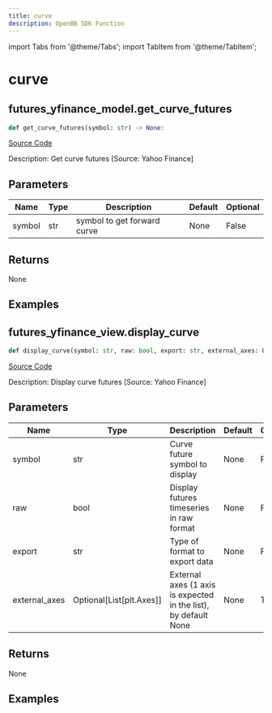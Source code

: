 ```yaml
---
title: curve
description: OpenBB SDK Function
---
```


import Tabs from '@theme/Tabs';
import TabItem from '@theme/TabItem';

# curve

<Tabs>
<TabItem value="model" label="Model" default>

## futures_yfinance_model.get_curve_futures

```python title='openbb_terminal/futures/yfinance_model.py'
def get_curve_futures(symbol: str) -> None:
```
[Source Code](https://github.com/OpenBB-finance/OpenBBTerminal/tree/main/openbb_terminal/futures/yfinance_model.py#L118)

Description: Get curve futures [Source: Yahoo Finance]

## Parameters

| Name | Type | Description | Default | Optional |
| ---- | ---- | ----------- | ------- | -------- |
| symbol | str | symbol to get forward curve | None | False |

## Returns

None

## Examples



</TabItem>
<TabItem value="view" label="View">

## futures_yfinance_view.display_curve

```python title='openbb_terminal/futures/yfinance_view.py'
def display_curve(symbol: str, raw: bool, export: str, external_axes: Union[List[matplotlib.axes._axes.Axes], NoneType]) -> None:
```
[Source Code](https://github.com/OpenBB-finance/OpenBBTerminal/tree/main/openbb_terminal/futures/yfinance_view.py#L228)

Description: Display curve futures [Source: Yahoo Finance]

## Parameters

| Name | Type | Description | Default | Optional |
| ---- | ---- | ----------- | ------- | -------- |
| symbol | str | Curve future symbol to display | None | False |
| raw | bool | Display futures timeseries in raw format | None | False |
| export | str | Type of format to export data | None | False |
| external_axes | Optional[List[plt.Axes]] | External axes (1 axis is expected in the list), by default None | None | True |

## Returns

None

## Examples



</TabItem>
</Tabs>